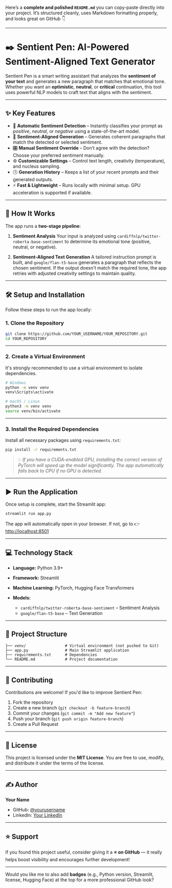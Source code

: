 Here’s a **complete and polished `README.md`** you can copy-paste directly into your project.
It’s structured cleanly, uses Markdown formatting properly, and looks great on GitHub 👇

---

# ✒️ **Sentient Pen: AI-Powered Sentiment-Aligned Text Generator**

Sentient Pen is a smart writing assistant that analyzes the **sentiment of your text** and generates a new paragraph that matches that emotional tone.
Whether you want an **optimistic**, **neutral**, or **critical** continuation, this tool uses powerful NLP models to craft text that aligns with the sentiment.

---

## ✨ **Key Features**

* 🧠 **Automatic Sentiment Detection** – Instantly classifies your prompt as *positive*, *neutral*, or *negative* using a state-of-the-art model.
* 📝 **Sentiment-Aligned Generation** – Generates coherent paragraphs that match the detected or selected sentiment.
* 🎛️ **Manual Sentiment Override** – Don’t agree with the detection? Choose your preferred sentiment manually.
* ⚙️ **Customizable Settings** – Control text length, creativity (temperature), and nucleus sampling.
* 🕓 **Generation History** – Keeps a list of your recent prompts and their generated outputs.
* ⚡ **Fast & Lightweight** – Runs locally with minimal setup. GPU acceleration is supported if available.

---

## 🚀 **How It Works**

The app runs a **two-stage pipeline**:

1. **Sentiment Analysis**
   Your input is analyzed using
   `cardiffnlp/twitter-roberta-base-sentiment`
   to determine its emotional tone (positive, neutral, or negative).

2. **Sentiment-Aligned Text Generation**
   A tailored instruction prompt is built, and `google/flan-t5-base` generates a paragraph that reflects the chosen sentiment.
   If the output doesn't match the required tone, the app retries with adjusted creativity settings to maintain quality.

---

## 🛠️ **Setup and Installation**

Follow these steps to run the app locally:

### 1. **Clone the Repository**

```bash
git clone https://github.com/YOUR_USERNAME/YOUR_REPOSITORY.git
cd YOUR_REPOSITORY
```

---

### 2. **Create a Virtual Environment**

It's strongly recommended to use a virtual environment to isolate dependencies.

```bash
# Windows
python -m venv venv
venv\Scripts\activate

# macOS / Linux
python3 -m venv venv
source venv/bin/activate
```

---

### 3. **Install the Required Dependencies**

Install all necessary packages using `requirements.txt`:

```bash
pip install -r requirements.txt
```

> 💡 *If you have a CUDA-enabled GPU, installing the correct version of PyTorch will speed up the model significantly. The app automatically falls back to CPU if no GPU is detected.*

---

## ▶️ **Run the Application**

Once setup is complete, start the Streamlit app:

```bash
streamlit run app.py
```

The app will automatically open in your browser.
If not, go to 👉 [http://localhost:8501](http://localhost:8501)

---

## 💻 **Technology Stack**

* **Language:** Python 3.9+
* **Framework:** Streamlit
* **Machine Learning:** PyTorch, Hugging Face Transformers
* **Models:**

  * `cardiffnlp/twitter-roberta-base-sentiment` – Sentiment Analysis
  * `google/flan-t5-base` – Text Generation

---

## 📂 **Project Structure**

```
├── venv/                 # Virtual environment (not pushed to Git)
├── app.py                # Main Streamlit application
├── requirements.txt      # Dependencies
└── README.md             # Project documentation
```

---

## 🤝 **Contributing**

Contributions are welcome!
If you'd like to improve Sentient Pen:

1. Fork the repository
2. Create a new branch (`git checkout -b feature-branch`)
3. Commit your changes (`git commit -m "Add new feature"`)
4. Push your branch (`git push origin feature-branch`)
5. Create a Pull Request

---

## 📄 **License**

This project is licensed under the **MIT License**.
You are free to use, modify, and distribute it under the terms of the license.

---

## ✍️ **Author**

**Your Name**

* GitHub: [@yourusername](https://github.com/yourusername)
* LinkedIn: [Your LinkedIn](https://www.linkedin.com/in/yourusername)

---

## ⭐ **Support**

If you found this project useful, consider giving it a **⭐ on GitHub** — it really helps boost visibility and encourages further development!

---

Would you like me to also add **badges** (e.g., Python version, Streamlit, license, Hugging Face) at the top for a more professional GitHub look?
